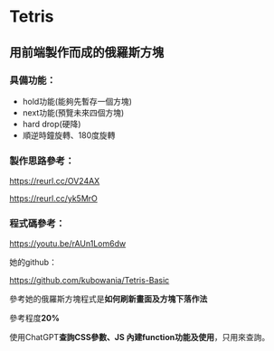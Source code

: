 # Tetris
## 用前端製作而成的俄羅斯方塊
### 具備功能：
- hold功能(能夠先暫存一個方塊)
- next功能(預覽未來四個方塊)
- hard drop(硬降)
- 順逆時鐘旋轉、180度旋轉

### 製作思路參考：

https://reurl.cc/OV24AX

https://reurl.cc/yk5MrO

### 程式碼參考：

https://youtu.be/rAUn1Lom6dw

她的github：

https://github.com/kubowania/Tetris-Basic

參考她的俄羅斯方塊程式是**如何刷新畫面及方塊下落作法**

參考程度**20%**

使用ChatGPT**查詢CSS參數、JS 內建function功能及使用**，只用來查詢。